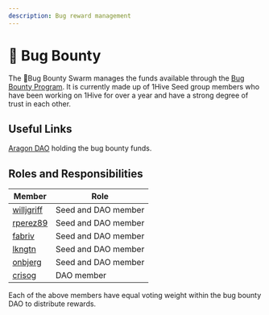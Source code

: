 ```yaml
---
description: Bug reward management
---
```


# 🐛 Bug Bounty

The 🐛Bug Bounty Swarm manages the funds available through the [Bug Bounty Program](../../developers/security/bug-bounty.md). It is currently made up of 1Hive Seed group members who have been working on 1Hive for over a year and have a strong degree of trust in each other.

## Useful Links 

 [Aragon DAO](https://aragon.1hive.org/#/1hivebounty/) holding the bug bounty funds.

## Roles and Responsibilities

| Member                                             | Role                |
| -------------------------------------------------- | ------------------- |
| [willjgriff](https://forum.1hive.org/u/willjgriff) | Seed and DAO member |
| [rperez89](https://forum.1hive.org/u/rperez89)     | Seed and DAO member |
| [fabriv](https://forum.1hive.org/u/fabriv)         | Seed and DAO member |
| [lkngtn](https://forum.1hive.org/u/lkngtn)         | Seed and DAO member |
| [onbjerg](https://forum.1hive.org/u/onbjerg)       | Seed and DAO member |
| [crisog](https://github.com/crisog)                | DAO member          |

Each of the above members have equal voting weight within the bug bounty DAO to distribute rewards.

